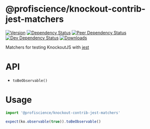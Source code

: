 # @profiscience/knockout-contrib-jest-matchers

[![Version][npm-version-shield]][npm]
[![Dependency Status][david-dm-shield]][david-dm]
[![Peer Dependency Status][david-dm-peer-shield]][david-dm-peer]
[![Dev Dependency Status][david-dm-dev-shield]][david-dm-dev]
[![Downloads][npm-stats-shield]][npm-stats]

Matchers for testing KnockoutJS with [jest][]

# API

- `toBeObservable()`

# Usage

```javascript
import '@profiscience/knockout-contrib-jest-matchers'

expect(ko.observable(true)).toBeObservable()
```

[jest]: https://facebook.github.io/jest/

[david-dm]: https://david-dm.org/Profiscience/knockout-contrib?path=packages/jest-matchers
[david-dm-shield]: https://david-dm.org/Profiscience/knockout-contrib/status.svg?path=packages/jest-matchers

[david-dm-peer]: https://david-dm.org/Profiscience/knockout-contrib?path=packages/jest-matchers&type=peer
[david-dm-peer-shield]: https://david-dm.org/Profiscience/knockout-contrib/status.svg?path=packages/jest-matchers&type=peer

[david-dm-dev]: https://david-dm.org/Profiscience/knockout-contrib?path=packages/jest-matchers&type=dev
[david-dm-dev-shield]: https://david-dm.org/Profiscience/knockout-contrib/status.svg?path=packages/jest-matchers&type=dev

[npm]: https://www.npmjs.com/package/@profiscience/knockout-contrib-jest-matchers
[npm-version-shield]: https://img.shields.io/npm/v/@profiscience/knockout-contrib-jest-matchers.svg

[npm-stats]: http://npm-stat.com/charts.html?package=@profiscience/knockout-contrib-jest-matchers&author=&from=&to=
[npm-stats-shield]: https://img.shields.io/npm/dt/@profiscience/knockout-contrib-jest-matchers.svg?maxAge=2592000